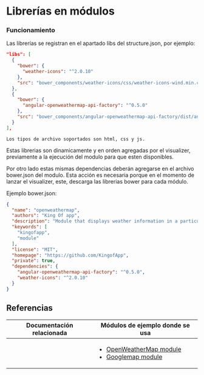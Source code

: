 # Librerías en módulos

### Funcionamiento

Las librerías se registran en el apartado libs del structure.json, por ejemplo:

```json
"libs": [
  {
    "bower": {
      "weather-icons": "^2.0.10"
    },
    "src": "bower_components/weather-icons/css/weather-icons-wind.min.css"
  },
  {
    "bower": {
      "angular-openweathermap-api-factory": "^0.5.0"
    },
    "src": "bower_components/angular-openweathermap-api-factory/dist/angular-openweathermap-api-factory.min.js"
  }
],
```
`Los tipos de archivo soportados son html, css y js.`

Estas librerias son dinamicamente y en orden agregadas por el visualizer, previamente a la ejecución del modulo para que esten disponibles.


Por otro lado estas mismas dependencias deberán agregarse en el archivo bower.json del modulo. Esta acción es necesaria porque en el momento de lanzar el visualizer, este, descarga las librerias bower para cada módulo.

Ejemplo bower.json:
```json
{
  "name": "openweathermap",
  "authors": "King Of app",
  "description": "Module that displays weather information in a particular area.",
  "keywords": [
    "kingofapp",
    "module"
  ],
  "license": "MIT",
  "homepage": "https://github.com/KingofApp",
  "private": true,
  "dependencies": {
    "angular-openweathermap-api-factory": "^0.5.0",
    "weather-icons": "^2.0.10"
  }
}
```

## Referencias

Documentación relacionada | Módulos de ejemplo donde se usa
--------------------------|--------------------------
<ul></ul> | <ul><li>[OpenWeatherMap module](https://github.com/KingofApp/koapp-module-openweathermap)</li><li>[Googlemap module](https://github.com/KingofApp/koapp-module-googlemap)</li></ul>

